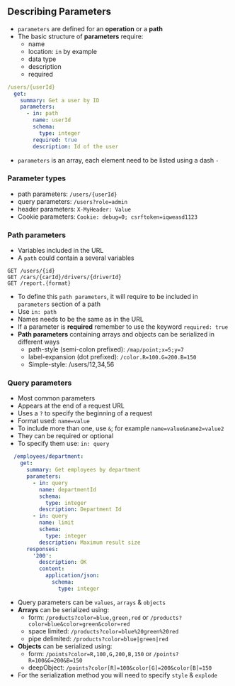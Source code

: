 ## Describing Parameters
- `parameters` are defined for an **operation** or a **path**
- The basic structure of **parameters** require:
  - name
  - location: `in` by example
  - data type
  - description
  - required
```yaml
/users/{userId}
  get:
    summary: Get a user by ID
    parameters:
      - in: path
        name: userId
        schema:
          type: integer
        required: true
        description: Id of the user
```
- `parameters` is an array, each element need to be listed using a dash `-`

### Parameter types
- path parameters: `/users/{userId}`
- query parameters: `/users?role=admin`
- header parameters: `X-MyHeader: Value`
- Cookie parameters: `Cookie: debug=0; csrftoken=iqweasd1123`

### Path parameters
- Variables included in the URL
- A `path` could contain a several variables
```
GET /users/{id}
GET /cars/{carId}/drivers/{driverId}
GET /report.{format}
```
- To define this `path parameters`, it will require to be included in `parameters` section of a path
- Use `in: path` 
- Names needs to be the same as in the URL
- If a parameter is **required** remember to use the keyword `required: true`
- **Path parameters** containing arrays and objects can be serialized in different ways
  - path-style (semi-colon prefixed): `/map/point;x=5;y=7`
  - label-expansion (dot prefixed): `/color.R=100.G=200.B=150`
  - Simple-style: /users/12,34,56

### Query parameters
- Most common parameters
- Appears at the end of a request URL
- Uses a `?` to specify the beginning of a request
- Format used: `name=value`
- To include more than one, use `&`; for example `name=value&name2=value2`
- They can be required or optional
- To specify them use: `in: query`
```yaml
  /employees/department:
    get:
      summary: Get employees by department
      parameters:
        - in: query
          name: departmentId
          schema:
            type: integer
          description: Department Id
        - in: query
          name: limit
          schema:
            type: integer
          description: Maximum result size
      responses:
        '200':
          description: OK
          content:
            application/json:
              schema:
                type: integer
```
- Query parameters can be `values`, `arrays` & `objects`
- **Arrays** can be serialized using:
  - form: `/products?color=blue,green,red` or `/products?color=blue&color=green&color=red`
  - space limited: `/products?color=blue%20green%20red`
  - pipe delimited: `/products?color=blue|green|red`
- **Objects** can be serialized using:
  - form: `/points?color=R,100,G,200,B,150` or `/points?R=100&G=200&B=150`
  - deepObject: `/points?color[R]=100&color[G]=200&color[B]=150`
- For the serialization method you will need to specify `style` & `explode`

